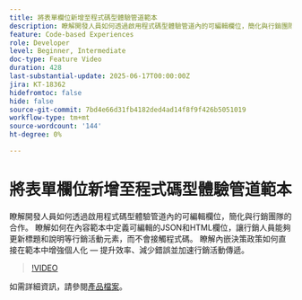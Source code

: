 ```yaml
---
title: 將表單欄位新增至程式碼型體驗管道範本
description: 瞭解開發人員如何透過啟用程式碼型體驗管道內的可編輯欄位，簡化與行銷團隊的合作。 瞭解如何在內容範本中定義可編輯的JSON和HTML欄位，讓行銷人員能夠更新標題和說明等行銷活動元素，而不會接觸程式碼。 瞭解內嵌決策政策如何直接在範本中增強個人化 — 提升效率、減少錯誤並加速行銷活動傳遞。
feature: Code-based Experiences
role: Developer
level: Beginner, Intermediate
doc-type: Feature Video
duration: 428
last-substantial-update: 2025-06-17T00:00:00Z
jira: KT-18362
hidefromtoc: false
hide: false
source-git-commit: 7bd4e66d31fb4182ded4ad14f8f9f426b5051019
workflow-type: tm+mt
source-wordcount: '144'
ht-degree: 0%

---
```



# 將表單欄位新增至程式碼型體驗管道範本

瞭解開發人員如何透過啟用程式碼型體驗管道內的可編輯欄位，簡化與行銷團隊的合作。 瞭解如何在內容範本中定義可編輯的JSON和HTML欄位，讓行銷人員能夠更新標題和說明等行銷活動元素，而不會接觸程式碼。 瞭解內嵌決策政策如何直接在範本中增強個人化 — 提升效率、減少錯誤並加速行銷活動傳遞。

>[!VIDEO](https://video.tv.adobe.com/v/3464002/?learn=on&enablevpops&captions=chi_hant)

如需詳細資訊，請參閱[產品檔案](https://experienceleague.adobe.com/en/docs/journey-optimizer/using/channels/code-based-experience/create-code-based-experiences/code-based-form-fields)。
